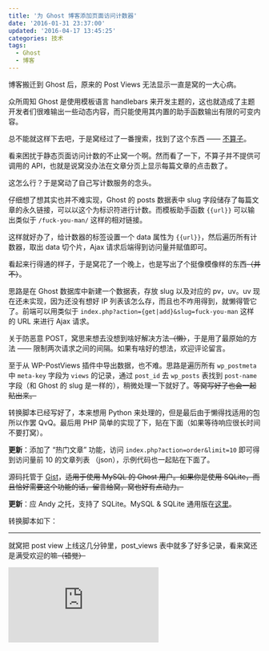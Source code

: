 ```yaml
---
title: '为 Ghost 博客添加页面访问计数器'
date: '2016-01-31 23:37:00'
updated: '2016-04-17 13:45:25'
categories: 技术
tags:
  - Ghost
  - 博客
---
```


博客搬迁到 Ghost 后，原来的 Post Views 无法显示一直是窝的一大心病。

众所周知 Ghost 是使用模板语言 handlebars 来开发主题的，这也就造成了主题开发者们很难输出一些动态内容，而只能使用其内置的助手函数输出有限的可变内容。

总不能就这样下去吧，于是窝经过了一番搜索，找到了这个东西 —— [不算子](http://busuanzi.ibruce.info/)。

看来困扰于静态页面访问计数的不止窝一个啊。然而看了一下，不算子并不提供可调用的 API，也就是说窝没办法在文章分页上显示每篇文章的点击数了。

这怎么行？于是窝动了自己写计数服务的念头。

<!--more-->

仔细想了想其实也并不难实现，Ghost 的 posts 数据表中 slug 字段储存了每篇文章的永久链接，可以以这个为标识符进行计数。而模板助手函数 `{{url}}` 可以输出类似于 `/fuck-you-man/` 这样的相对链接。

这样就好办了，给计数器的标签设置一个 data 属性为 `{{url}}`，然后遍历所有计数器，取出 data 切个片，Ajax 请求后端得到访问量并赋值即可。

看起来行得通的样子，于是窝花了一个晚上，也是写出了个挺像模像样的东西~~（并不）~~。

思路是在 Ghost 数据库中新建一个数据表，存放 slug 以及对应的 pv，uv。uv 现在还未实现，因为还没有想好 IP 列表该怎么存，而且也不咋用得到，就懒得管它了。前端可以用类似于 `index.php?action={get|add}&slug=fuck-you-man` 这样的 URL 来进行 Ajax 请求。

关于防恶意 POST，窝思来想去没想到啥好解决方法~~（懒）~~，于是用了最原始的方法 —— 限制两次请求之间的间隔。如果有啥好的想法，欢迎评论留言。

至于从 WP-PostViews 插件中导出数据，也不难。思路是遍历所有 `wp_postmeta` 中 `meta-key` 字段为 `views` 的记录，通过 `post_id` 去 `wp_posts` 表找到 `post-name` 字段（和 Ghost 的 slug 是一样的），稍微处理一下就好了。~~等窝写好了也会一起贴出来。~~

转换脚本已经写好了，本来想用 Python 来处理的，但是最后由于懒得找适用的包所以作罢 QvQ。最后用 PHP 简单的实现了下，贴在下面（如果等待响应很长时间不要打窝）。

**更新**：添加了 “热门文章” 功能，访问 `index.php?action=order&limit=10` 即可得到访问量前 10 的文章列表 （json），示例代码也一起贴在下面了。

源码托管于 [Gist](https://gist.github.com/printempw/f8626711835718c1ad68)，~~适用于使用 MySQL 的 Ghost 用户。如果你是使用 SQLite，而且恰好需要这个功能的话，留言给窝，窝也好有点动力。~~

**更新**：应 Andy 之托，支持了 SQLite。MySQL & SQLite 通用版在[这里](https://gist.github.com/printempw/a1018424b3bf03b0072f)。

<script src="https://gist.github.com/printempw/f8626711835718c1ad68.js"></script>

转换脚本如下：

<script src="https://gist.github.com/printempw/3a72cf916a6689c7a665.js"></script>

-----

就窝把 post view 上线这几分钟里，post_views 表中就多了好多记录，看来窝还是满受欢迎的嘛~~（错觉）~~

![ac musume emotion](https://img.prin.studio/legacy/image.php?di=FO6F)
